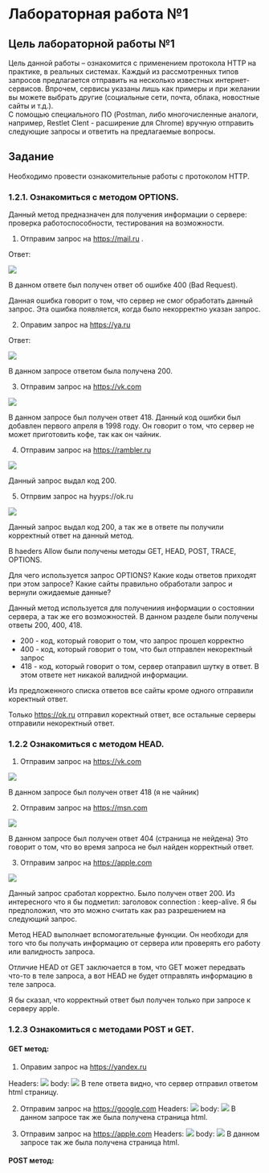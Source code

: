 # Лабораторная работа №1

<h2>Цель лабораторной работы №1</h2>

Цель данной работы – ознакомится с применением протокола HTTP на практике, в реальных системах. Каждый из рассмотренных типов запросов предлагается отправить на несколько известных интернет-сервисов. Впрочем, сервисы указаны лишь как примеры и при желании вы можете выбрать другие (социальные сети, почта, облака, новостные сайты и т.д.).  
С помощью специального ПО (Postman, либо многочисленные аналоги, например, Restlet Clent - расширение для Chrome) вручную отправить следующие запросы и ответить на предлагаемые вопросы.



<h2>Задание</h2>
<p>Необходимо провести ознакомительные работы с протоколом HTTP.

<h3>1.2.1. Ознакомиться с методом OPTIONS.</h3>

Данный метод предназначен для получения информации о сервере: проверка работоспособности, тестирования на возможности.</p>

1) Отправим запрос на https://mail.ru . 

Ответ:

![](img/option/mail_https.png)

В данном ответе был получен ответ об ошибке 400 (Bad Request). 

Данная ошибка говорит о том, что сервер не смог обработать данный запрос. Эта ошибка появляется, когда было некорректно указан запрос. 


2) Оправим запрос на https://ya.ru

Ответ:

![](img/option/ya_https.png)

В данном запросе ответом была получена 200. 

3) Отправим запрос на https://vk.com

![](img/option/vk.png)

В данном запросе был получен ответ 418.
Данный код ошибки был добавлен первого апреля в 1998 году. Он говорит о том, что сервер не может приготовить кофе, так как он чайник.

4) Отправим запрос на https://rambler.ru

![](img/option/rambler.png)

Данный запрос выдал код 200. 

5) Отпрвим запрос на hyyps://ok.ru

![](img/option/ok.png)

Данный запрос выдал код 200, а так же в ответе пы получили корректный ответ на данный метод. 

В haeders Allow были получены методы GET, HEAD, POST, TRACE, OPTIONS.

<p>Для чего используется запрос OPTIONS? Какие коды ответов приходят при этом запросе? Какие сайты правильно обработали запрос и вернули ожидаемые данные?</p>

Данный метод используется для получениия информации о состоянии сервера, а так же его возможностей. 
В данном разделе были получены ответы 200, 400, 418.
<ul>
    <li>200 - код, который говорит о том, что запрос прошел корректно
    <li>400 - код, который говорит о том, что был отправлен некоректный запрос
    <li>418 - код, который говорит о том, сервер отаправил шутку в ответ. В этом ответе нет никакой валидной информации.
</ul>

Из предложенного списка ответов все сайты кроме одного отправили коректный ответ. 

Только https://ok.ru отправил коректный ответ, все остальные серверы отправили некоректный ответ. 

<h3>1.2.2 Ознакомиться с методом HEAD.</h3>

1) Отправим запрос на https://vk.com

![](img/head/vk.png)

В данном запросе был получен ответ 418 (я не чайник)

2) Отправим запрос на https://msn.com

![](img/head/msn.png)

В данном запросе был получен ответ 404 (страница не нейдена) Это говорит о том, что во время запроса не был найден корректный ответ.

3) Отправим запрос на https://apple.com

![](img/head/apple.png)

Данный запрос сработал корректно. Было получен ответ 200. Из интересного что я бы подметил: заголовок connection : keep-alive. Я бы предположил, что это можно считать как раз разрешением на следующий запрос. 


<p>Метод HEAD выполнает вспомогательные функции.
Он необходи для того что бы получать информацию от сервера или проверять его работу или валидность запроса.</p>

Отличие HEAD от GET заключается в том, что GET может передвать что-то в теле запроса, а вот HEAD не будет отправлять информацию в теле запроса.

Я бы сказал, что корректный ответ был получен только при запросе к серверу apple.


<h3>1.2.3 Ознакомиться с методами POST и GET.</h3>

<h4>GET метод:</h4>

1) Оправим запрос на https://yandex.ru

Headers:
![](img/get/yandex_1.png)
body:
![](img/get/yandex_2.png)
В теле ответа видно, что сервер отправил ответом html страницу. 

2) Отправим запрос на https://google.com
Headers:
![](img/get/google_1.png)
body:
![](img/get/google_2.png)
В данном запросе так же была получена страница html.

3) Отправим запрос на https://apple.com
Headers:
![](img/get/apple_1.png)
body:
![](img/get/apple_2.png)
В данном запросе так же была получена страница html.

<h4>POST метод:</h4>





